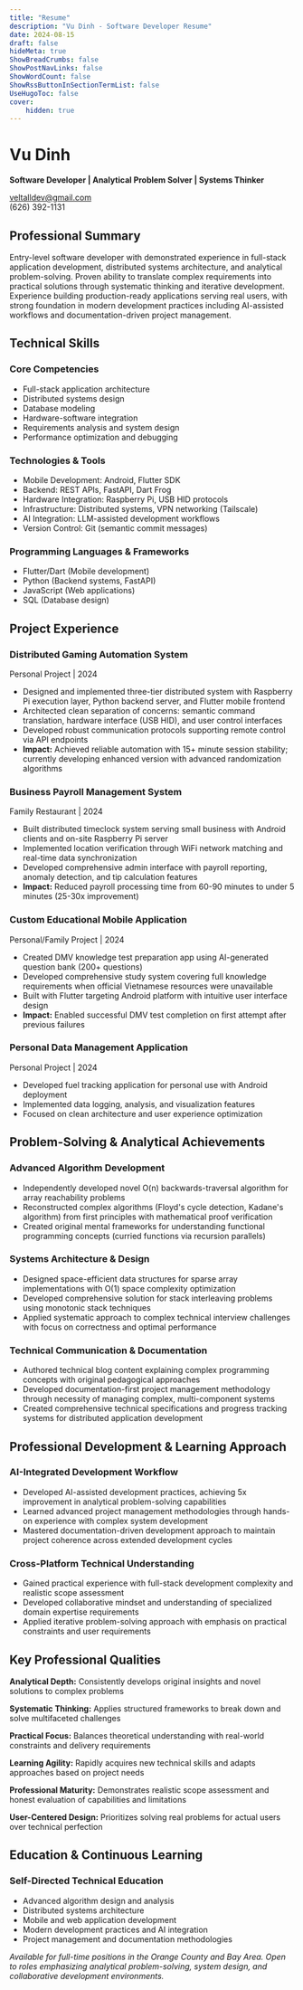 ```yaml
---
title: "Resume"
description: "Vu Dinh - Software Developer Resume"
date: 2024-08-15
draft: false
hideMeta: true
ShowBreadCrumbs: false
ShowPostNavLinks: false
ShowWordCount: false
ShowRssButtonInSectionTermList: false
UseHugoToc: false
cover:
    hidden: true
---
```


<div class="resume-header">
<div class="resume-header-top">
<div class="resume-header-left">

# Vu Dinh
**Software Developer | Analytical Problem Solver | Systems Thinker**

</div>
<div class="resume-contact">

veltalldev@gmail.com  
(626) 392-1131

</div>
</div>
</div>

## Professional Summary

Entry-level software developer with demonstrated experience in full-stack application development, distributed systems architecture, and analytical problem-solving. Proven ability to translate complex requirements into practical solutions through systematic thinking and iterative development. Experience building production-ready applications serving real users, with strong foundation in modern development practices including AI-assisted workflows and documentation-driven project management.

## Technical Skills

<div class="skills-grid">
<div class="skill-category">

### Core Competencies
- Full-stack application architecture
- Distributed systems design
- Database modeling
- Hardware-software integration
- Requirements analysis and system design
- Performance optimization and debugging

</div>

<div class="skill-category">

### Technologies & Tools
- Mobile Development: Android, Flutter SDK
- Backend: REST APIs, FastAPI, Dart Frog
- Hardware Integration: Raspberry Pi, USB HID protocols
- Infrastructure: Distributed systems, VPN networking (Tailscale)
- AI Integration: LLM-assisted development workflows
- Version Control: Git (semantic commit messages)

</div>
<div class="skill-category">

### Programming Languages & Frameworks
- Flutter/Dart (Mobile development)
- Python (Backend systems, FastAPI)
- JavaScript (Web applications)
- SQL (Database design)

</div>
</div>

## Project Experience

<div class="project">
<div class="project-header">

### Distributed Gaming Automation System
<span class="project-date">Personal Project | 2024</span>

</div>

- Designed and implemented three-tier distributed system with Raspberry Pi execution layer, Python backend server, and Flutter mobile frontend
- Architected clean separation of concerns: semantic command translation, hardware interface (USB HID), and user control interfaces
- Developed robust communication protocols supporting remote control via API endpoints
- **Impact:** Achieved reliable automation with 15+ minute session stability; currently developing enhanced version with advanced randomization algorithms

</div>

<div class="project">
<div class="project-header">

### Business Payroll Management System
<span class="project-date">Family Restaurant | 2024</span>

</div>

- Built distributed timeclock system serving small business with Android clients and on-site Raspberry Pi server
- Implemented location verification through WiFi network matching and real-time data synchronization
- Developed comprehensive admin interface with payroll reporting, anomaly detection, and tip calculation features
- **Impact:** Reduced payroll processing time from 60-90 minutes to under 5 minutes (25-30x improvement)

</div>

<div class="project">
<div class="project-header">

### Custom Educational Mobile Application
<span class="project-date">Personal/Family Project | 2024</span>

</div>

- Created DMV knowledge test preparation app using AI-generated question bank (200+ questions)
- Developed comprehensive study system covering full knowledge requirements when official Vietnamese resources were unavailable
- Built with Flutter targeting Android platform with intuitive user interface design
- **Impact:** Enabled successful DMV test completion on first attempt after previous failures

</div>

<div class="project">
<div class="project-header">

### Personal Data Management Application
<span class="project-date">Personal Project | 2024</span>

</div>

- Developed fuel tracking application for personal use with Android deployment
- Implemented data logging, analysis, and visualization features
- Focused on clean architecture and user experience optimization

</div>

## Problem-Solving & Analytical Achievements

<div class="achievement-category">

### Advanced Algorithm Development
- Independently developed novel O(n) backwards-traversal algorithm for array reachability problems
- Reconstructed complex algorithms (Floyd's cycle detection, Kadane's algorithm) from first principles with mathematical proof verification
- Created original mental frameworks for understanding functional programming concepts (curried functions via recursion parallels)

</div>

<div class="achievement-category">

### Systems Architecture & Design
- Designed space-efficient data structures for sparse array implementations with O(1) space complexity optimization
- Developed comprehensive solution for stack interleaving problems using monotonic stack techniques
- Applied systematic approach to complex technical interview challenges with focus on correctness and optimal performance

</div>

<div class="achievement-category">

### Technical Communication & Documentation
- Authored technical blog content explaining complex programming concepts with original pedagogical approaches
- Developed documentation-first project management methodology through necessity of managing complex, multi-component systems
- Created comprehensive technical specifications and progress tracking systems for distributed application development

</div>

## Professional Development & Learning Approach

<div class="development-category">

### AI-Integrated Development Workflow
- Developed AI-assisted development practices, achieving 5x improvement in analytical problem-solving capabilities
- Learned advanced project management methodologies through hands-on experience with complex system development
- Mastered documentation-driven development approach to maintain project coherence across extended development cycles

</div>

<div class="development-category">

### Cross-Platform Technical Understanding
- Gained practical experience with full-stack development complexity and realistic scope assessment
- Developed collaborative mindset and understanding of specialized domain expertise requirements
- Applied iterative problem-solving approach with emphasis on practical constraints and user requirements

</div>

## Key Professional Qualities

<div class="qualities-grid">
<div class="quality">

**Analytical Depth:** Consistently develops original insights and novel solutions to complex problems

</div>
<div class="quality">

**Systematic Thinking:** Applies structured frameworks to break down and solve multifaceted challenges

</div>
<div class="quality">

**Practical Focus:** Balances theoretical understanding with real-world constraints and delivery requirements

</div>
<div class="quality">

**Learning Agility:** Rapidly acquires new technical skills and adapts approaches based on project needs

</div>
<div class="quality">

**Professional Maturity:** Demonstrates realistic scope assessment and honest evaluation of capabilities and limitations

</div>
<div class="quality">

**User-Centered Design:** Prioritizes solving real problems for actual users over technical perfection

</div>
</div>

## Education & Continuous Learning

<div class="education">

### Self-Directed Technical Education
- Advanced algorithm design and analysis
- Distributed systems architecture
- Mobile and web application development
- Modern development practices and AI integration
- Project management and documentation methodologies

</div>

<div class="availability">

*Available for full-time positions in the Orange County and Bay Area. Open to roles emphasizing analytical problem-solving, system design, and collaborative development environments.*
